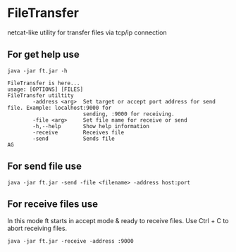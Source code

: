 # FileTransfer
netcat-like utility for transfer files via tcp/ip connection

## For get help use
```
java -jar ft.jar -h

FileTransfer is here...
usage: [OPTIONS] [FILES]
FileTransfer utiltity
        -address <arg>  Set target or accept port address for send file. Example: localhost:9000 for
                        sending, :9000 for receiving.
        -file <arg>     Set file name for receive or send
        -h,--help       Show help information
        -receive        Receives file
        -send           Sends file
AG
```

## For send file use
```aidl
java -jar ft.jar -send -file <filename> -address host:port
```

## For receive files use
In this mode ft starts in accept mode & ready to receive files.
Use Ctrl + C to abort receiving files.
```aidl
java -jar ft.jar -receive -address :9000
```
